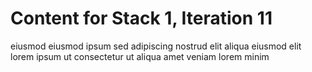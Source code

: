 # Content for Stack 1, Iteration 11
eiusmod eiusmod ipsum sed adipiscing nostrud elit aliqua eiusmod elit lorem ipsum ut consectetur ut aliqua amet veniam lorem minim 
